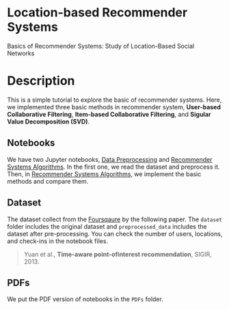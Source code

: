 # Location-based Recommender Systems
Basics of Recommender Systems: Study of Location-Based Social Networks

# Description
This is a simple tutorial to explore the basic of recommender systems. Here, we implemented three basic methods in recommender system, __User-based Collaborative Filtering__, __Item-based Collaborative Filtering__, and __Sigular Value Decomposition (SVD)__.

## Notebooks
We have two Jupyter notebooks, [Data Preprocessing](https://github.com/rahmanidashti/LRSbasics/blob/master/Data%20Preprocessing.ipynb) and [Recommender Systems Algorithms](https://github.com/rahmanidashti/LRSbasics/blob/master/Recommender%20Systems%20Algorithms.ipynb). In the first one, we read the dataset and preprocess it. Then, in [Recommender Systems Algorithms](https://github.com/rahmanidashti/LRSbasics/blob/master/Recommender%20Systems%20Algorithms.ipynb), we implement the basic methods and compare them.

## Dataset
The dataset collect from the [Foursqaure](https://foursquare.com/about) by the following paper. The `dataset` folder includes the original dataset and `preprocessed_data` includes the dataset after pre-processing. You can check the number of users, locations, and check-ins in the notebook files.

> Yuan et al., __Time-aware point-ofinterest recommendation__, SIGIR, 2013.

## PDFs
We put the PDF version of notebooks in the `PDFs` folder.
